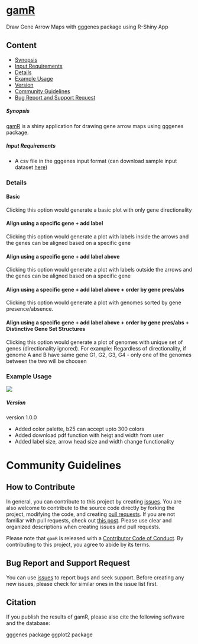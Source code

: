 # **[gamR](https://prakkirama.shinyapps.io/gamr/)**
Draw Gene Arrow Maps with gggenes package using R-Shiny App 

## Content
  * [Synopsis](#synopsis)
  * [Input Requirements](#input-requirements)
  * [Details](#details)
  * [Example Usage](#example-usage)
  * [Version](#version)
  * [Community Guidelines ](#community-guidelines)
  * [Bug Report and Support Request](#bug-report-and-support-request)


##### **Synopsis**

[gamR](https://prakkirama.shinyapps.io/gamr/) is a shiny application for drawing gene arrow maps using gggenes package. 
  
##### **Input Requirements**
* A csv file in the gggenes input format (can download sample input dataset [here](https://github.com/ramadatta/ShinyApps/blob/master/gamR/example_genes.csv))

### **Details**

#### **Basic** 
Clicking this option would generate a basic plot with only gene directionality 

#### **Align using a specific gene + add label** 
Clicking this option would generate a plot with labels inside the arrows and the genes can be aligned based on a specific gene

#### **Align using a specific gene + add label above** 
Clicking this option would generate a plot with labels outside the arrows and the genes can be aligned based on a specific gene

#### **Align using a specific gene + add label above + order by gene pres/abs** 
Clicking this option would generate a plot with genomes sorted by gene presence/absence. 

#### **Align using a specific gene + add label above + order by gene pres/abs + Distinctive Gene Set Structures** 
Clicking this option would generate a plot of genomes with unique set of genes (directionality ignored). For example: Regardless of directionality, if genome A and B have same gene G1, G2, G3, G4 - only one of the genomes between the two will be choosen

### **Example Usage**
 
![](gamR_v2_compressed.gif)

##### **Version**

version 1.0.0

- Added color palette, b25 can accept upto 300 colors
- Added download pdf function with heigt and width from user
- Added label size, arrow head size and width change functionality

# Community Guidelines

## How to Contribute

In general, you can contribute to this project by creating [issues](https://github.com/ramadatta/gamR/issues).
You are also welcome to contribute to the source code directly by forking the project, modifying the code, and creating [pull requests](https://github.com/ramadatta/gamR/pulls).
If you are not familiar with pull requests, check out [this post](https://guides.github.com/activities/forking/).
Please use clear and organized descriptions when creating issues and pull requests.

Please note that ``gamR`` is released with a [Contributor Code of Conduct](https://github.com/ramadatta/ShinyApps/blob/master/gamR/Code_of_Conduct.md). By contributing to this project, you agree to abide by its terms.

## Bug Report and Support Request

You can use [issues](https://github.com/ramadatta/gamR/issues) to report bugs and seek support.
Before creating any new issues, please check for similar ones in the issue list first. 

## Citation

If you publish the results of gamR, please also cite the following software and the database:

gggenes package
ggplot2 package



